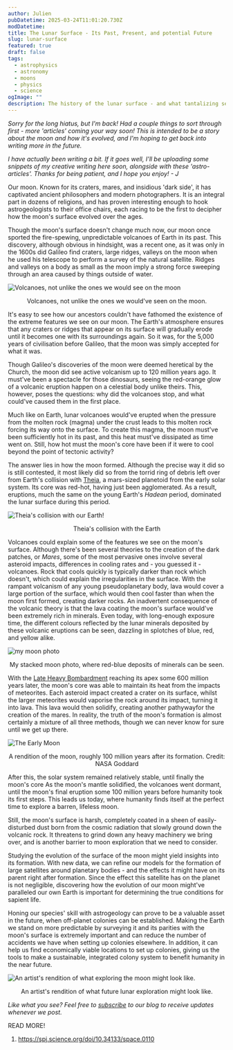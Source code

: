 ```yaml
---
author: Julien
pubDatetime: 2025-03-24T11:01:20.730Z
modDatetime:
title: The Lunar Surface - Its Past, Present, and potential Future
slug: lunar-surface
featured: true
draft: false
tags:
  - astrophysics
  - astronomy
  - moons
  - physics
  - science
ogImage: ""
description: The history of the lunar surface - and what tantalizing secrets it may hold.
---
```


_Sorry for the long hiatus, but I'm back! Had a couple things to sort through first - more 'articles' coming your way soon! This is intended to be a story about the moon and how it's evolved, and I'm hoping to get back into writing more in the future._

_I have actually been writing a bit. If it goes well, I'll be uploading some snippets of my creative writing here soon, alongside with these 'astro-articles'. Thanks for being patient, and I hope you enjoy! - J_

Our moon. Known for its craters, mares, and insidious 'dark side', it has captivated ancient philosophers and modern photographers. It is an integral part in dozens of religions, and has proven interesting enough to hook astrogeologists to their office chairs, each racing to be the first to decipher how the moon's surface evolved over the ages.

Though the moon's surface doesn't change much now, our moon once sported the fire-spewing, unpredictable volcanoes of Earth in its past. This discovery, although obvious in hindsight, was a recent one, as it was only in the 1600s did Galileo find craters, large ridges, valleys on the moon when he used his telescope to perform a survey of the natural satellite. Ridges and valleys on a body as small as the moon imply a strong force sweeping through an area caused by things outside of water.

![Volcanoes, not unlike the ones we would see on the moon](/blog-images/volcano.png)

<figcaption style="text-align:center">Volcanoes, not unlike the ones we would've seen on the moon.</figcaption>

It's easy to see how our ancestors couldn't have fathomed the existence of the extreme features we see on our moon. The Earth's atmosphere ensures that any craters or ridges that appear on its surface will gradually erode until it becomes one with its surroundings again. So it was, for the 5,000 years of civilisation before Galileo, that the moon was simply accepted for what it was.

Though Galileo's discoveries of the moon were deemed heretical by the Church, the moon did see active volcanism up to 120 million years ago. It must've been a spectacle for those dinosaurs, seeing the red-orange glow of a volcanic eruption happen on a celestial body unlike theirs. This, however, poses the questions: why did the volcanoes stop, and what could've caused them in the first place.

Much like on Earth, lunar volcanoes would've erupted when the pressure from the molten rock (magma) under the crust leads to this molten rock forcing its way onto the surface. To create this magma, the moon must've been sufficiently hot in its past, and this heat must've dissipated as time went on. Still, how hot must the moon's core have been if it were to cool beyond the point of tectonic activity?

The answer lies in how the moon formed. Although the precise way it did so is still contested, it most likely did so from the torrid ring of debris left over from Earth's collision with [Theia](https://www.science.org/content/article/remains-impact-created-moon-may-lie-deep-within-earth), a mars-sized planetoid from the early solar system. Its core was red-hot, having just been agglomerated. As a result, eruptions, much the same on the young Earth's _Hadean_ period, dominated the lunar surface during this period.

![Theia's collision with our Earth!](/blog-images/Theia.png)

<figcaption style="text-align:center">Theia's collision with the Earth</figcaption>

Volcanoes could explain some of the features we see on the moon's surface. Although there's been several theories to the creation of the dark patches, or _Mares_, some of the most pervasive ones involve several asteroid impacts, differences in cooling rates and - you guessed it - volcanoes. Rock that cools quickly is typically darker than rock which doesn't, which could explain the irregularities in the surface. With the rampant volcanism of any young pseudoplanetary body, lava would cover a large portion of the surface, which would then cool faster than when the moon first formed, creating darker rocks. An inadvertent consequence of the volcanic theory is that the lava coating the moon's surface would've been extremely rich in minerals. Even today, with long-enough exposure time, the different colours reflected by the lunar minerals deposited by these volcanic eruptions can be seen, dazzling in splotches of blue, red, and yellow alike.

![my moon photo](/blog-images/moon-8-stack-crescent-website.jpg)

<figcaption style="text-align:center">My stacked moon photo, where red-blue deposits of minerals can be seen.</figcaption>

With the [Late Heavy Bombardment](https://science.nasa.gov/moon/lunar-craters/what-is-the-late-heavy-bombardment/) reaching its apex some 600 million years later, the moon's core was able to maintain its heat from the impacts of meteorites. Each asteroid impact created a crater on its surface, whilst the larger meteorites would vaporise the rock around its impact, turning it into lava. This lava would then solidify, creating another pathywayfor the creation of the mares. In reality, the truth of the moon's formation is almost certainly a mixture of all three methods, though we can never know for sure until we get up there.

![The Early Moon](/blog-images/early-moon.png)

<figcaption style="text-align:center">A rendition of the moon, roughly 100 million years after its formation. Credit: NASA Goddard</figcaption>

After this, the solar system remained relatively stable, until finally the moon's core As the moon's mantle solidified, the volcanoes went dormant, until the moon's final eruption some 100 million years before humanity took its first steps. This leads us today, where humanity finds itself at the perfect time to explore a barren, lifeless moon.

Still, the moon's surface is harsh, completely coated in a sheen of easily-disturbed dust born from the cosmic radiation that slowly ground down the volcanic rock. It threatens to grind down any heavy machinery we bring over, and is another barrier to moon exploration that we need to consider.

Studying the evolution of the surface of the moon might yield insights into its formation. With new data, we can refine our models for the formation of large satellites around planetary bodies - and the effects it might have on its parent right after formation. Since the effect this satellite has on the planet is not negligible, discovering how the evolution of our moon might've paralleled our own Earth is important for determining the true conditions for sapient life.

Honing our species' skill with astrogeology can prove to be a valuable asset in the future, when off-planet colonies can be established. Making the Earth we stand on more predictable by surveying it and its parities with the moon's surface is extremely important and can reduce the number of accidents we have when setting up colonies elsewhere. In addition, it can help us find economically viable locations to set up colonies, giving us the tools to make a sustainable, integrated colony system to benefit humanity in the near future.

![An artist's rendition of what exploring the moon might look like.](/blog-images/moon-exploration.jpg)

<figcaption style="text-align:center">An artist's rendition of what future lunar exploration might look like.</figcaption>

_Like what you see? Feel free to [subscribe](https://thespacer-blog.com/subscribe/) to our blog to receive updates whenever we post._

READ MORE!

1. https://spj.science.org/doi/10.34133/space.0110
